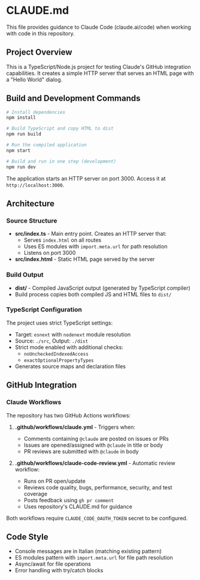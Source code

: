 # CLAUDE.md

This file provides guidance to Claude Code (claude.ai/code) when working with code in this repository.

## Project Overview

This is a TypeScript/Node.js project for testing Claude's GitHub integration capabilities. It creates a simple HTTP server that serves an HTML page with a "Hello World" dialog.

## Build and Development Commands

```bash
# Install dependencies
npm install

# Build TypeScript and copy HTML to dist
npm run build

# Run the compiled application
npm start

# Build and run in one step (development)
npm run dev
```

The application starts an HTTP server on port 3000. Access it at `http://localhost:3000`.

## Architecture

### Source Structure
- **src/index.ts** - Main entry point. Creates an HTTP server that:
  - Serves `index.html` on all routes
  - Uses ES modules with `import.meta.url` for path resolution
  - Listens on port 3000
- **src/index.html** - Static HTML page served by the server

### Build Output
- **dist/** - Compiled JavaScript output (generated by TypeScript compiler)
- Build process copies both compiled JS and HTML files to `dist/`

### TypeScript Configuration
The project uses strict TypeScript settings:
- Target: `esnext` with `nodenext` module resolution
- Source: `./src`, Output: `./dist`
- Strict mode enabled with additional checks:
  - `noUncheckedIndexedAccess`
  - `exactOptionalPropertyTypes`
- Generates source maps and declaration files

## GitHub Integration

### Claude Workflows
The repository has two GitHub Actions workflows:

1. **.github/workflows/claude.yml** - Triggers when:
   - Comments containing `@claude` are posted on issues or PRs
   - Issues are opened/assigned with `@claude` in title or body
   - PR reviews are submitted with `@claude` in body

2. **.github/workflows/claude-code-review.yml** - Automatic review workflow:
   - Runs on PR open/update
   - Reviews code quality, bugs, performance, security, and test coverage
   - Posts feedback using `gh pr comment`
   - Uses repository's CLAUDE.md for guidance

Both workflows require `CLAUDE_CODE_OAUTH_TOKEN` secret to be configured.

## Code Style

- Console messages are in Italian (matching existing pattern)
- ES modules pattern with `import.meta.url` for file path resolution
- Async/await for file operations
- Error handling with try/catch blocks
